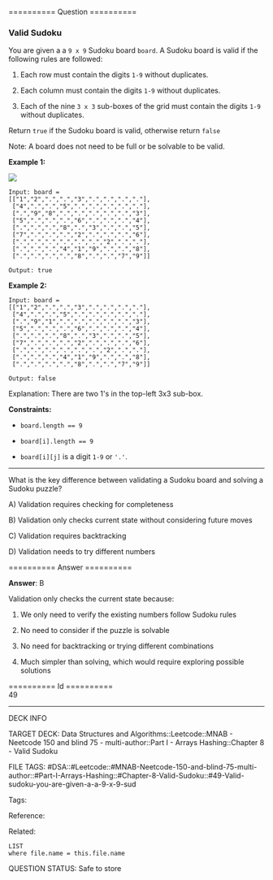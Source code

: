 ========== Question ==========  

### Valid Sudoku

You are given a a `9 x 9` Sudoku board `board`. A Sudoku board is valid if the following rules are followed:

1.  Each row must contain the digits `1-9` without duplicates.

2.  Each column must contain the digits `1-9` without duplicates.

3.  Each of the nine `3 x 3` sub-boxes of the grid must contain the digits `1-9` without duplicates.

Return `true` if the Sudoku board is valid, otherwise return `false`

Note: A board does not need to be full or be solvable to be valid.

**Example 1:**

![](https://imagedelivery.net/CLfkmk9Wzy8_9HRyug4EVA/0be40c5d-2d18-42b8-261b-13ca50de4100/public)

```
Input: board =
[["1","2",".",".","3",".",".",".","."],
 ["4",".",".","5",".",".",".",".","."],
 [".","9","8",".",".",".",".",".","3"],
 ["5",".",".",".","6",".",".",".","4"],
 [".",".",".","8",".","3",".",".","5"],
 ["7",".",".",".","2",".",".",".","6"],
 [".",".",".",".",".",".","2",".","."],
 [".",".",".","4","1","9",".",".","8"],
 [".",".",".",".","8",".",".","7","9"]]

Output: true
```

**Example 2:**

```
Input: board =
[["1","2",".",".","3",".",".",".","."],
 ["4",".",".","5",".",".",".",".","."],
 [".","9","1",".",".",".",".",".","3"],
 ["5",".",".",".","6",".",".",".","4"],
 [".",".",".","8",".","3",".",".","5"],
 ["7",".",".",".","2",".",".",".","6"],
 [".",".",".",".",".",".","2",".","."],
 [".",".",".","4","1","9",".",".","8"],
 [".",".",".",".","8",".",".","7","9"]]

Output: false
```

Explanation: There are two 1's in the top-left 3x3 sub-box.

**Constraints:**

-   `board.length == 9`

-   `board[i].length == 9`

-   `board[i][j]` is a digit `1-9` or `'.'`.

---

What is the key difference between validating a Sudoku board and solving a Sudoku puzzle?

A) Validation requires checking for completeness

B) Validation only checks current state without considering future moves

C) Validation requires backtracking

D) Validation needs to try different numbers  

========== Answer ==========  

**Answer**: B

Validation only checks the current state because:

1. We only need to verify the existing numbers follow Sudoku rules

2. No need to consider if the puzzle is solvable

3. No need for backtracking or trying different combinations

4. Much simpler than solving, which would require exploring possible solutions

========== Id ==========  
49

---

DECK INFO

TARGET DECK: Data Structures and Algorithms::Leetcode::MNAB - Neetcode 150 and blind 75 - multi-author::Part I - Arrays Hashing::Chapter 8 - Valid Sudoku

FILE TAGS: #DSA::#Leetcode::#MNAB-Neetcode-150-and-blind-75-multi-author::#Part-I-Arrays-Hashing::#Chapter-8-Valid-Sudoku::#49-Valid-sudoku-you-are-given-a-a-9-x-9-sud

Tags:

Reference:

Related:

```dataview
LIST
where file.name = this.file.name
```

QUESTION STATUS: Safe to store

